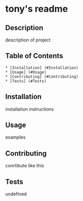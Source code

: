 # tony's readme
  ## Description
  description of project

  ## Table of Contents
    * [Installation] (#Installation)
    * [Usage] (#Usage)
    * [Contributing] (#Contributing)
    * [Tests] (#Tests)
  ## Installation
  installation instructions

  ## Usage
  examples

  ## Contributing
  conrtibute like this

  ## Tests
  undefined

